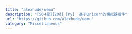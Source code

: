 ```yaml
---
title: "alexhude/uemu"
description: "[504星][20d] [Py]  基于Unicorn的模拟器插件"
url: "https://github.com/alexhude/uemu"
category: "Miscellaneous"
---
```

